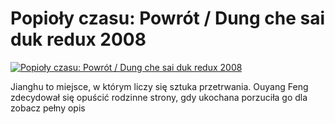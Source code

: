 Popioły czasu: Powrót / Dung che sai duk redux 2008 
=============
[![Popioły czasu: Powrót / Dung che sai duk redux 2008 ](http://vidos.pl/images/player.gif)](http://vidos.pl/popioly-czasu-powrot-dung-che-sai-duk-redux-2008)

 Jianghu to miejsce, w którym liczy się sztuka przetrwania. Ouyang Feng zdecydował się opuścić rodzinne strony, gdy ukochana porzuciła go dla zobacz pełny opis
